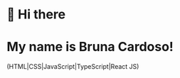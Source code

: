 <h1>👋 Hi there</h1> 
<h1>My name is Bruna Cardoso!</h1>
<p>(HTML|CSS|JavaScript|TypeScript|React JS)</p>
